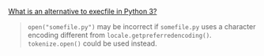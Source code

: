 [What is an alternative to execfile in Python 3?](https://stackoverflow.com/questions/436198/what-is-an-alternative-to-execfile-in-python-3)

> `open("somefile.py")` may be incorrect if `somefile.py` uses a character encoding different from `locale.getpreferredencoding()`. `tokenize.open()` could be used instead.
